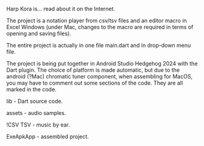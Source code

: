 Harp Kora is... read about it on the Internet.

The project is a notation player from csv/tsv files and an editor macro in Excel Windows
(under Mac, changes to the macro are required in terms of opening and saving files).

The entire project is actually in one file main.dart and in drop-down menu file.

The project is being put together in Android Studio Hedgehog 2024 with the Dart plugin.
The choice of platform is made automatic, but due to the android (?Mac) chromatic tuner component,
when assembling for MacOS, you may have to comment out some sections of the code.
They are all marked in the code.

lib - Dart source code.

assets - audio samples.

!CSV TSV - music by ear.

ExeApkApp - assembled project.


